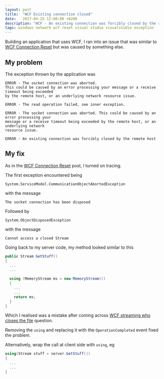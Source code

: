 ```yaml
---
layout: post
title:  "WCF Existing connection closed"
date:   2017-04-25 12:00:00 +0200
description: "WCF - An existing connection was forcibly closed by the remote host"
tags: windows network wcf reset visual studio visualstudio exception
---
```


Building an application that uses WCF, I ran into an issue that was similar to [WCF Connection Reset](2017-02-08-WCF-connection-reset.md) but was caused by something else.

## My problem

The exception thrown by the application was

```
ERROR - The socket connection was aborted.
This could be caused by an error processing your message or a receive timeout being exceeded
by the remote host, or an underlying network resource issue.

ERROR - The read operation failed, see inner exception.

ERROR - The socket connection was aborted. This could be caused by an error processing your
message or a receive timeout being exceeded by the remote host, or an underlying network
resource issue.

ERROR - An existing connection was forcibly closed by the remote host
```

## My fix

As in the [WCF Connection Reset](2017-02-08-WCF-connection-reset.md) post, I turned on tracing.

The first exception encountered being
```
System.ServiceModel.CommunicationObjectAbortedException
```
with the message
```
The socket connection has been disposed
```

Followed by
```
System.ObjectDisposedException
```

with the message
```
Cannot access a closed Stream
```

Going back to my server code, my method looked similar to this
```csharp
public Stream GetStuff()
{
  ...
  ...

  using (MemoryStream ms = new MemoryStream())
  {
    ...
    ...
    return ms;
  }
}
```

Which I realised was a mistake after coming across [WCF streaming who closes the file](http://stackoverflow.com/questions/13384886/wcf-streaming-who-closes-the-file#answer-13399154) question.

Removing the ```using``` and replacing it with the ```OperationCompleted``` event fixed the problem.

Alternatively, wrap the call at client side with ```using```, eg
```csharp
using(Stream stuff = server.GetStuff())
{
  ...
  ...
}
```
